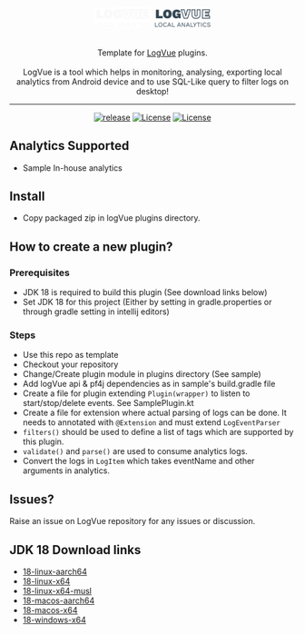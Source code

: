 <!-- LOGO -->
<br />
<h1>
<p align="center">
<img src="https://raw.githubusercontent.com/amank22/LogVue/main/main_logo_dark.svg#gh-dark-mode-only" alt="Logo" width="100">
<img src="https://raw.githubusercontent.com/amank22/LogVue/main/main_logo_light.svg#gh-light-mode-only" alt="Logo"  width="100">
</p>
</h1>
<p align="center">
    Template for <a href="https://github.com/amank22/LogVue/">LogVue</a> plugins.
    <br/>
    <br/>
    LogVue is a tool which helps in monitoring, analysing, exporting local analytics from Android device and to use SQL-Like query to filter logs on desktop!
    <br/>
</p>
<hr>

<p align="center">
    <a href="https://github.com/amank22/LogVue/releases/latest"><img alt="release" src="https://img.shields.io/github/v/release/amank22/logvue?color=brightgreen&label=latest%20release"/></a>
    <a href="https://github.com/amank22/LogVue/blob/main/LICENSE"><img alt="License" src="https://img.shields.io/github/license/amank22/logvue"/></a>
    <a href="#"><img alt="License" src="https://img.shields.io/badge/platform-windows%20%7C%20mac%20%7C%20linux-blue?cacheSeconds=maxAge"/></a>
</p>

## Analytics Supported

- Sample In-house analytics

## Install

- Copy packaged zip in logVue plugins directory.

## How to create a new plugin?

### Prerequisites

- JDK 18 is required to build this plugin (See download links below)
- Set JDK 18 for this project (Either by setting in gradle.properties or through gradle setting in intellij editors)

### Steps

- Use this repo as template
- Checkout your repository
- Change/Create plugin module in plugins directory (See sample)
- Add logVue api & pf4j dependencies as in sample's build.gradle file
- Create a file for plugin extending `Plugin(wrapper)` to listen to start/stop/delete events. See SamplePlugin.kt
- Create a file for extension where actual parsing of logs can be done. It needs to annotated with `@Extension` and must extend `LogEventParser`
- `filters()` should be used to define a list of tags which are supported by this plugin.
- `validate()` and `parse()` are used to consume analytics logs.
- Convert the logs in `LogItem` which takes eventName and other arguments in analytics.

## Issues?
Raise an issue on LogVue repository for any issues or discussion.

## JDK 18 Download links
- [18-linux-aarch64](https://download.java.net/java/early_access/jdk18/34/GPL/openjdk-18-ea+34_linux-aarch64_bin.tar.gz)
- [18-linux-x64](https://download.java.net/java/early_access/jdk18/34/GPL/openjdk-18-ea+34_linux-x64_bin.tar.gz)
- [18-linux-x64-musl](https://download.java.net/java/early_access/alpine/11/binaries/openjdk-18-ea+11_linux-x64-musl_bin.tar.gz)
- [18-macos-aarch64](https://download.java.net/java/early_access/jdk18/34/GPL/openjdk-18-ea+34_macos-aarch64_bin.tar.gz)
- [18-macos-x64](https://download.java.net/java/early_access/jdk18/34/GPL/openjdk-18-ea+34_macos-x64_bin.tar.gz)
- [18-windows-x64](https://download.java.net/java/early_access/jdk18/34/GPL/openjdk-18-ea+34_windows-x64_bin.zip)